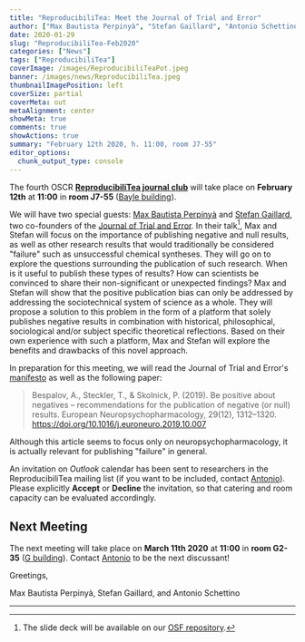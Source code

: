 ```yaml
---
title: "ReproducibiliTea: Meet the Journal of Trial and Error"
author: ["Max Bautista Perpinyà", "Stefan Gaillard", "Antonio Schettino"]
date: 2020-01-29
slug: "ReproducibiliTea-Feb2020"
categories: ["News"]
tags: ["ReproducibiliTea"]
coverImage: /images/ReproducibiliTeaPot.jpeg
banner: /images/news/ReproducibiliTea.jpeg
thumbnailImagePosition: left
coverSize: partial
coverMeta: out
metaAlignment: center
showMeta: true
comments: true
showActions: true
summary: "February 12th 2020, h. 11:00, room J7-55"
editor_options: 
  chunk_output_type: console
---
```


The fourth OSCR [**ReproducibiliTea journal club**](https://www.openscience-rotterdam.com/2019/10/announcement-reproducibilitea/) will take place on **February 12th** at **11:00** in **room J7-55** ([Bayle building](https://www.eur.nl/en/campus/locations/spaces/bayle-building)).

We will have two special guests: [Max Bautista Perpinyà](https://twitter.com/oliviodare) and [Stefan Gaillard](https://twitter.com/sdmgaillard), two co-founders of the [Journal of Trial and Error](https://www.jtrialerror.com/). In their talk[^1], Max and Stefan will focus on the importance of publishing negative and null results, as well as other research results that would traditionally be considered "failure" such as unsuccessful chemical syntheses. They will go on to explore the questions surrounding the publication of such research. When is it useful to publish these types of results? How can scientists be convinced to share their non-significant or unexpected findings? Max and Stefan will show that the positive publication bias can only be addressed by addressing the sociotechnical system of science as a whole. They will propose a solution to this problem in the form of a platform that solely publishes negative results in combination with historical, philosophical, sociological and/or subject specific theoretical reflections. Based on their own experience with such a platform, Max and Stefan will explore the benefits and drawbacks of this novel approach.

In preparation for this meeting, we will read the Journal of Trial and Error's [manifesto](https://www.jtrialerror.com/the-manifesto-for-trial-and-error-in-science/) as well as the following paper:

> Bespalov, A., Steckler, T., & Skolnick, P. (2019). Be positive about negatives – recommendations for the publication of negative (or null) results. European Neuropsychopharmacology, 29(12), 1312–1320. https://doi.org/10.1016/j.euroneuro.2019.10.007

Although this article seems to focus only on neuropsychopharmacology, it is actually relevant for publishing "failure" in general.

An invitation on _Outlook_ calendar has been sent to researchers in the ReproducibiliTea mailing list (if you want to be included, contact [Antonio](mailto:schettino@eur.nl)). Please explicitly **Accept** or **Decline** the invitation, so that catering and room capacity can be evaluated accordingly.

## Next Meeting

The next meeting will take place on **March 11th 2020** at **11:00** in **room G2-35** ([G building](https://www.eur.nl/en/campus/locations/spaces/g-building)). Contact [Antonio](mailto:schettino@eur.nl) to be the next discussant!

Greetings,

Max Bautista Perpinyà, Stefan Gaillard, and Antonio Schettino

***

[^1]: The slide deck will be available on our [OSF repository](https://osf.io/yk9pf/).


